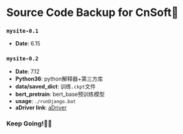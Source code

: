 # Source Code Backup for CnSoft🤣
### `mysite-0.1`
- __Date__: 6.15
### `mysite-0.2`
- __Date__: 7.12
- __Python36__: python解释器+第三方库
- __data/saved_dict__: 训练`.ckpt`文件
- __bert_pretrain__: bert_base预训练模型
- __usage__: `./runDjango.bat`
- __aDriver link__: [aDriver](https://www.aliyundrive.com/s/49BgLpTdcTm)

### Keep Going!🐱‍🏍